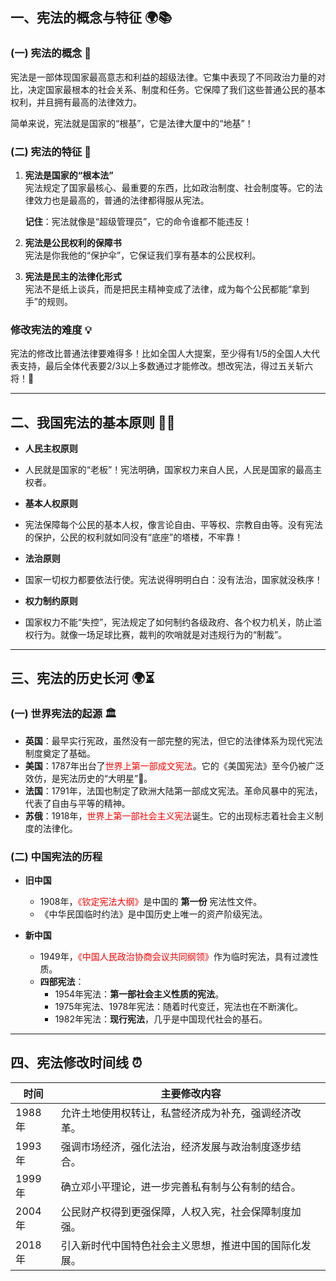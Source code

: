 
## 一、宪法的概念与特征 🌍📚

### (一) 宪法的概念 📌
宪法是一部体现国家最高意志和利益的超级法律。它集中表现了不同政治力量的对比，决定国家最根本的社会关系、制度和任务。它保障了我们这些普通公民的基本权利，并且拥有最高的法律效力。

简单来说，宪法就是国家的“根基”，它是法律大厦中的“地基”！

### (二) 宪法的特征 🔑
1. **宪法是国家的“根本法”**  
   宪法规定了国家最核心、最重要的东西，比如政治制度、社会制度等。它的法律效力也是最高的，普通的法律都得服从宪法。

   **记住**：宪法就像是“超级管理员”，它的命令谁都不能违反！

2. **宪法是公民权利的保障书**  
   宪法是你我他的“保护伞”，它保证我们享有基本的公民权利。

3. **宪法是民主的法律化形式**  
   宪法不是纸上谈兵，而是把民主精神变成了法律，成为每个公民都能“拿到手”的规则。

### 修改宪法的难度 💡  
宪法的修改比普通法律要难得多！比如全国人大提案，至少得有1/5的全国人大代表支持，最后全体代表要2/3以上多数通过才能修改。想改宪法，得过五关斩六将！👊

---

## 二、我国宪法的基本原则 📜✨

- **人民主权原则**  
- 人民就是国家的“老板”！宪法明确，国家权力来自人民，人民是国家的最高主权者。

- **基本人权原则**  
- 宪法保障每个公民的基本人权，像言论自由、平等权、宗教自由等。没有宪法的保护，公民的权利就如同没有“底座”的塔楼，不牢靠！

- **法治原则**  
- 国家一切权力都要依法行使。宪法说得明明白白：没有法治，国家就没秩序！

- **权力制约原则**  
- 国家权力不能“失控”，宪法规定了如何制约各级政府、各个权力机关，防止滥权行为。就像一场足球比赛，裁判的吹哨就是对违规行为的“制裁”。

---

## 三、宪法的历史长河 🌍⏳

### (一) 世界宪法的起源 🏛️

- **英国**：最早实行宪政，虽然没有一部完整的宪法，但它的法律体系为现代宪法制度奠定了基础。
- **美国**：1787年出台了<font color="#ff0000">世界上第一部成文宪法</font>。它的《美国宪法》至今仍被广泛效仿，是宪法历史的“大明星”🌟。
- **法国**：1791年，法国也制定了欧洲大陆第一部成文宪法。革命风暴中的宪法，代表了自由与平等的精神。
- **苏俄**：1918年，<font color="#ff0000">世界上第一部社会主义宪法</font>诞生。它的出现标志着社会主义制度的法律化。

### (二) 中国宪法的历程

- **旧中国**  
   - 1908年，<font color="#ff0000">《钦定宪法大纲》</font>是中国的 **第一份** 宪法性文件。
   - 《中华民国临时约法》是中国历史上唯一的资产阶级宪法。

- **新中国**  
   - 1949年，<font color="#ff0000">《中国人民政治协商会议共同纲领》</font>作为临时宪法，具有过渡性质。
   - **四部宪法**：
     - 1954年宪法：**第一部社会主义性质的宪法**。
     - 1975年宪法、1978年宪法：随着时代变迁，宪法也在不断演化。
     - 1982年宪法：**现行宪法**，几乎是中国现代社会的基石。

---

## 四、宪法修改时间线 ⏰

| 时间     | 主要修改内容                                   |
|----------|-----------------------------------------------|
| 1988年   | 允许土地使用权转让，私营经济成为补充，强调经济改革。  |
| 1993年   | 强调市场经济，强化法治，经济发展与政治制度逐步结合。    |
| 1999年   | 确立邓小平理论，进一步完善私有制与公有制的结合。        |
| 2004年   | 公民财产权得到更强保障，人权入宪，社会保障制度加强。    |
| 2018年   | 引入新时代中国特色社会主义思想，推进中国的国际化发展。 |


